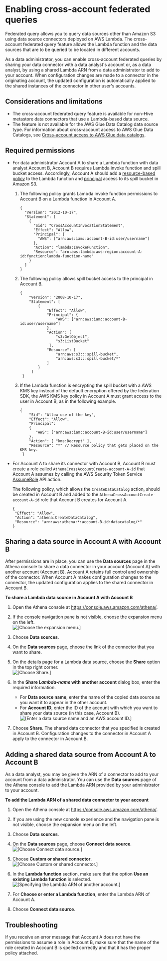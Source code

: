 # Enabling cross\-account federated queries<a name="xacct-fed-query-enable"></a>

Federated query allows you to query data sources other than Amazon S3 using data source connectors deployed on AWS Lambda\. The cross\-account federated query feature allows the Lambda function and the data sources that are to be queried to be located in different accounts\.

As a data administrator, you can enable cross\-account federated queries by sharing your data connector with a data analyst's account or, as a data analyst, by using a shared Lambda ARN from a data administrator to add to your account\. When configuration changes are made to a connector in the originating account, the updated configuration is automatically applied to the shared instances of the connector in other user's accounts\.

## Considerations and limitations<a name="xacct-fed-query-enable-considerations-and-limitations"></a>
+ The cross\-account federated query feature is available for non\-Hive metastore data connectors that use a Lambda\-based data source\.
+ The feature is not available for the AWS Glue Data Catalog data source type\. For information about cross\-account access to AWS Glue Data Catalogs, see [Cross\-account access to AWS Glue data catalogs](security-iam-cross-account-glue-catalog-access.md)\.

## Required permissions<a name="xacct-fed-query-enable-required-permissions"></a>
+ For data administrator Account A to share a Lambda function with data analyst Account B, Account B requires Lambda invoke function and spill bucket access\. Accordingly, Account A should add a [ resource\-based policy](https://docs.aws.amazon.com/lambda/latest/dg/access-control-resource-based.html) to the Lambda function and [principal](https://docs.aws.amazon.com/AmazonS3/latest/userguide/access-policy-language-overview.html) access to its spill bucket in Amazon S3\.

  1. The following policy grants Lambda invoke function permissions to Account B on a Lambda function in Account A\.

     ```
     {
       "Version": "2012-10-17",
       "Statement": [
         {
           "Sid": "CrossAccountInvocationStatement",
           "Effect": "Allow",
           "Principal": {
             "AWS": ["arn:aws:iam::account-B-id:user/username"]
           }, 
           "Action": "lambda:InvokeFunction",
           "Resource": "arn:aws:lambda:aws-region:account-A-id:function:lambda-function-name"
         }
       ]
     }
     ```

  1. The following policy allows spill bucket access to the principal in Account B\.

     ```
     {
         "Version": "2008-10-17",
         "Statement": [
             {
                 "Effect": "Allow",
                 "Principal": {
                     "AWS": ["arn:aws:iam::account-B-id:user/username"]
                 },
                 "Action": [
                     "s3:GetObject",
                     "s3:ListBucket"
                  ],
                 "Resource": [
                     "arn:aws:s3:::spill-bucket",
                     "arn:aws:s3:::spill-bucket/*"
                 ]
             }
          ]
      }
     ```

  1. If the Lambda function is encrypting the spill bucket with a AWS KMS key instead of the default encryption offered by the federation SDK, the AWS KMS key policy in Account A must grant access to the user in Account B, as in the following example\.

     ```
     { 
         "Sid": "Allow use of the key", 
         "Effect": "Allow", 
         "Principal": 
         { 
            "AWS": ["arn:aws:iam::account-B-id:user/username"] 
         }, 
         "Action": [ "kms:Decrypt" ], 
         "Resource": "*" // Resource policy that gets placed on the KMS key. 
      }
     ```
+ For Account A to share its connector with Account B, Account B must create a role called `AthenaCrossAccountCreate-account-A-id` that Account A assumes by calling the AWS Security Token Service [AssumeRole](https://docs.aws.amazon.com/STS/latest/APIReference/API_AssumeRole.html) API action\.

  The following policy, which allows the `CreateDataCatalog` action, should be created in Account B and added to the `AthenaCrossAccountCreate-account-A-id` role that Account B creates for Account A\.

  ```
  {
   "Effect": "Allow",
   "Action": "athena:CreateDataCatalog",
   "Resource": "arn:aws:athena:*:account-B-id:datacatalog/*"
  }
  ```

## Sharing a data source in Account A with Account B<a name="xacct-fed-query-enable-sharing-a-lambda-data-source-in-account-a-with-account-b"></a>

After permissions are in place, you can use the **Data sources** page in the Athena console to share a data connector in your account \(Account A\) with another account \(Account B\)\. Account A retains full control and ownership of the connector\. When Account A makes configuration changes to the connector, the updated configuration applies to the shared connector in Account B\.

**To share a Lambda data source in Account A with Account B**

1. Open the Athena console at [https://console\.aws\.amazon\.com/athena/](https://console.aws.amazon.com/athena/home)\.

1. If the console navigation pane is not visible, choose the expansion menu on the left\.  
![\[Choose the expansion menu.\]](http://docs.aws.amazon.com/athena/latest/ug/images/polaris-nav-pane-expansion.png)

1. Choose **Data sources**\.

1. On the **Data sources** page, choose the link of the connector that you want to share\.

1. On the details page for a Lambda data source, choose the **Share** option in the top right corner\.  
![\[Choose Share.\]](http://docs.aws.amazon.com/athena/latest/ug/images/xacct-fed-query-enable-2.png)

1. In the **Share *Lambda\-name* with another account** dialog box, enter the required information\.
   + For **Data source name**, enter the name of the copied data source as you want it to appear in the other account\.
   + For **Account ID**, enter the ID of the account with which you want to share your data source \(in this case, Account B\)\.  
![\[Enter a data source name and an AWS account ID.\]](http://docs.aws.amazon.com/athena/latest/ug/images/xacct-fed-query-enable-3.png)

1. Choose **Share**\. The shared data connector that you specified is created in Account B\. Configuration changes to the connector in Account A apply to the connector in Account B\.

## Adding a shared data source from Account A to Account B<a name="xacct-fed-query-enable-add-a-shared-lambda-function-arn-to-your-account"></a>

As a data analyst, you may be given the ARN of a connector to add to your account from a data administrator\. You can use the **Data sources** page of the Athena console to add the Lambda ARN provided by your administrator to your account\.

**To add the Lambda ARN of a shared data connector to your account**

1. Open the Athena console at [https://console\.aws\.amazon\.com/athena/](https://console.aws.amazon.com/athena/home)\.

1. If you are using the new console experience and the navigation pane is not visible, choose the expansion menu on the left\.

1. Choose **Data sources**\.

1. On the **Data sources** page, choose **Connect data source**\.  
![\[Choose Connect data source.\]](http://docs.aws.amazon.com/athena/latest/ug/images/xacct-fed-query-enable-4.png)

1. Choose **Custom or shared connector**\.  
![\[Choose Custom or shared connector.\]](http://docs.aws.amazon.com/athena/latest/ug/images/xacct-fed-query-enable-5.png)

1. In the **Lambda function** section, make sure that the option **Use an existing Lambda function** is selected\.  
![\[Specifying the Lambda ARN of another account.\]](http://docs.aws.amazon.com/athena/latest/ug/images/xacct-fed-query-enable-6.png)

1. For **Choose or enter a Lambda function**, enter the Lambda ARN of Account A\.

1. Choose **Connect data source**\.

## Troubleshooting<a name="xacct-fed-query-enable-troubleshooting"></a>

If you receive an error message that Account A does not have the permissions to assume a role in Account B, make sure that the name of the role created in Account B is spelled correctly and that it has the proper policy attached\.